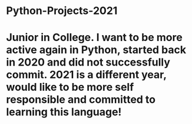 # Python-Projects-2021

# Junior in College. I want to be more active again in Python, started back in 2020 and did not successfully commit. 2021 is a different year, would like to be more self responsible and committed to learning this language!
